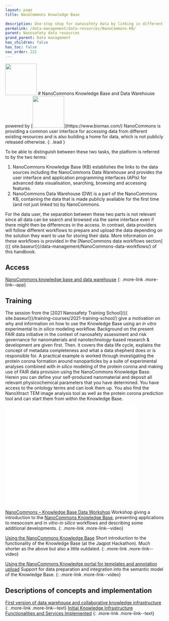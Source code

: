 ```yaml
---
layout: page
title: NanoCommons Knowledge Base 

description: One-stop shop for nanosafety data by linking in different data warehouses and also the primary home of data from different projects including NanoMile, NanoFASE and SmartNanoTox.
permalink: /data-management/data-resources/NanoCommons-KB/
parent: Nanosafety data resources
grand_parent: Data management
has_children: false
has_toc: false
nav_order: 222
---
```


<img src="{{ site.baseurl }}/images/logos/nanocommons.png" width="100" class="image--right"/>
# NanoCommons Knowledge Base and Data Warehouse powered by [<img src="{{ site.baseurl }}/images/logos/biomax.png" width="100"/>](https://www.biomax.com/)
NanoCommons is providing a common user interface for accessing data from different existing resources and is also building a home for data, which is not publicly released otherwise.
{: .lead }

To be able to distinguish between these two tasks, the platform is referred to by the two terms:
1. NanoCommons Knowledge Base (KB) establishes the links to the data sources including the NanoCommons Data Warehouse and provides the user interface and application programming interfaces (APIs) for advanced data visualisation, searching, browsing and accessing features.
2. NanoCommons Data Warehouse (DW) is a part of the NanoCommons KB, containing the data that is made publicly available for the first time (and not just linked to) by NanoCommons.

For the data user, the separation between these two parts is not relevant since all data can be search and browsed via the same interface even if there might then be differences in the access. In contrast, data providers will follow different workflows to prepare and upload the data depending on the solution they want to use for storing their data. More information on these workflows is provided in the [NanoCommons data workflows section]({{ site.baseurl}}/data-management/NanoCommons-data-workflows/) of this handbook. 

## Access
[NanoCommons knowledge base and data warehouse](https://ssl.biomax.de/nanocommons/cgi/login_bioxm_portal.cgi)
{: .more-link .more-link--app}

## Training
The session from the [2021 Nanosafety Training School]({{ site.baseurl}}/training-courses/2021-training-school/) give a motivation on why and information on how to use the Knowledge Base using an _in vitro_ experimental to _in silico_ modeling workflow. Background on the present FAIR data initiative in the context of nanosafety assessment and risk governance for nanomaterials and nanotechnology-based research & development are given first. Then. it covers the data life cycle, explains the concept of metadata completeness and what a data shepherd does or is responsible for. A practical example is worked through investigating the protein corona formation around nanoparticles by a suite of experimental analyses combined with _in silico_ modeling of the protein corona and making use of FAIR data provision using the NanoCommons Knowledge Base. Herein you can define your self-produced nanomaterial and deposit all relevant physicochemical parameters that you have determined. You have access to the ontology terms and can look them up. You also find the NanoXtract TEM image analysis tool as well as the protein corona prediction tool and can start them from within the Knowledge Base.

<iframe width="420" height="315" src="//www.youtube.com/embed/2yDgmajldW0?start=1290&end=2130" frameborder="0" allowfullscreen="allowfullscreen">&nbsp;</iframe>

[NanoCommons – Knowledge Base Data Workshop](https://www.youtube.com/watch?v=ZGjfPHVGFpU)
Workshop giving a introduction to the [NanoCommons Knowledge Base](https://ssl.biomax.de/nanocommons/cgi/login_bioxm_portal.cgi), presenting applications to mesocosm and in _vitro_-_in silico_ workflows and describing some additional developments.
{: .more-link .more-link--video}

[Using the NanoCommons Knowledge Base](https://www.youtube.com/watch?v=_sknnv8zGlw)
Short introduction to the functionality of the Knowledge Base (at the Jaqpot Hackathon). Much shorter as the above but also a little outdated.
{: .more-link .more-link--video}

[Using the NanoCommons Knowledge portal for templates and annotation upload](https://www.youtube.com/watch?v=oRhVsAFiZbI)
Support for data preparation and integration into the semantic model of the Knowledge Base.
{: .more-link .more-link--video}

## Descriptions of concepts and implementation
[First version of data warehouse and collaborative knowledge infrastructure](https://zenodo.org/record/3601626#.YXLWfhpByUl)
{: .more-link .more-link--text}
[Initial Knowledge Infrastructure Functionalities and Services Implemented](https://zenodo.org/record/3601639#.YXLWwxpByUl)
{: .more-link .more-link--text}
